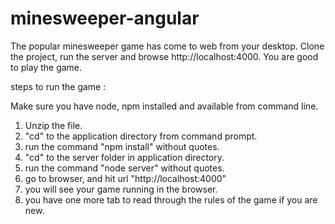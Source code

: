 # minesweeper-angular

The popular minesweeper game has come to web from your desktop. Clone the project, run the server and browse http://localhost:4000.
You are good to play the game.

steps to run the game : 

Make sure you have node, npm installed and available from command line.

1. Unzip the file.
2. "cd" to the application directory from command prompt.
3. run the command "npm install" without quotes.
4. "cd" to the server folder in application directory.
5. run the command "node server" without quotes.
6. go to browser, and hit url "http://localhost:4000"
7. you will see your game running in the browser.
8. you have one more tab to read through the rules of the game if you are new.
